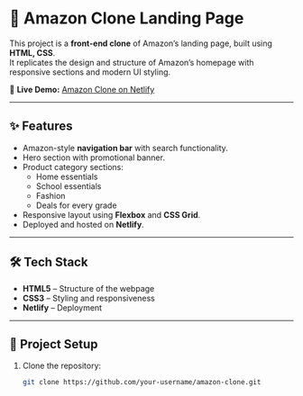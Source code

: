 # 🛒 Amazon Clone Landing Page  

This project is a **front-end clone** of Amazon’s landing page, built using **HTML, CSS**.  
It replicates the design and structure of Amazon’s homepage with responsive sections and modern UI styling.  

🚀 **Live Demo:** [Amazon Clone on Netlify](https://allanmaaz.github.io/amazon/)  

---

## ✨ Features  
- Amazon-style **navigation bar** with search functionality.  
- Hero section with promotional banner.  
- Product category sections:  
  - Home essentials  
  - School essentials  
  - Fashion  
  - Deals for every grade  
- Responsive layout using **Flexbox** and **CSS Grid**.  
- Deployed and hosted on **Netlify**.  

---

## 🛠️ Tech Stack  
- **HTML5** – Structure of the webpage  
- **CSS3** – Styling and responsiveness   
- **Netlify** – Deployment  

---

## 📂 Project Setup  
1. Clone the repository:  
   ```bash
   git clone https://github.com/your-username/amazon-clone.git
